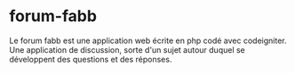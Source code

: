 # forum-fabb
 Le forum fabb est une application web écrite en php codé avec codeigniter. Une application de discussion, sorte d'un sujet autour duquel se développent des  questions et des réponses. 
